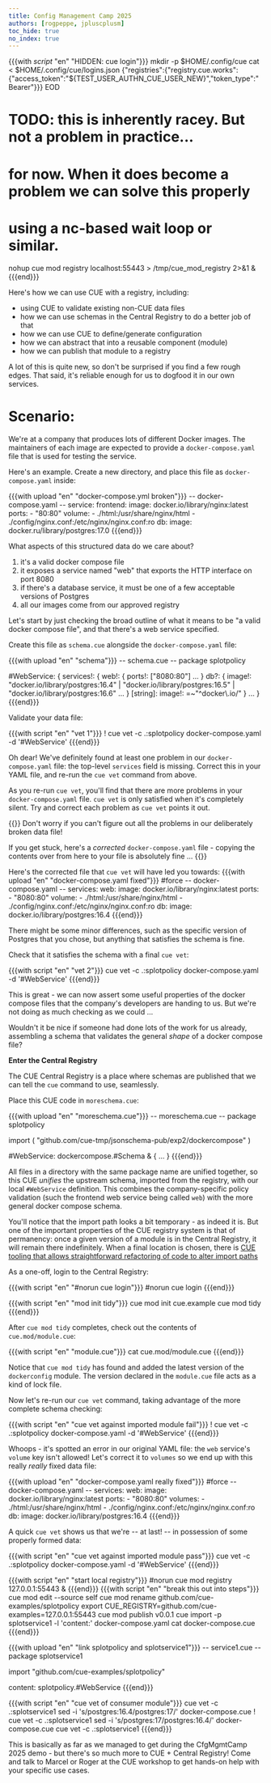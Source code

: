 ```yaml
---
title: Config Management Camp 2025
authors: [rogpeppe, jpluscplusm]
toc_hide: true
no_index: true
---
```


{{{with _script_ "en" "HIDDEN: cue login"}}}
mkdir -p $HOME/.config/cue
cat <<EOD > $HOME/.config/cue/logins.json
{"registries":{"registry.cue.works":{"access_token":"${TEST_USER_AUTHN_CUE_USER_NEW}","token_type":"Bearer"}}}
EOD

# TODO: this is inherently racey. But not a problem in practice...
# for now. When it does become a problem we can solve this properly
# using a nc-based wait loop or similar.
nohup cue mod registry localhost:55443 > /tmp/cue_mod_registry 2>&1 &
{{{end}}}

Here's how we can use CUE with a registry, including:
- using CUE to validate existing non-CUE data files
- how we can use schemas in the Central Registry to do a better job of that
- how we can use CUE to define/generate configuration
- how we can abstract that into a reusable component (module)
- how we can publish that module to a registry

<!--more-->

A lot of this is quite new, so don't be surprised if you find a few
rough edges. That said, it's reliable enough for us to dogfood it
in our own services.

# Scenario:

We're at a company that produces lots of different Docker images.
The maintainers of each image are expected to provide a `docker-compose.yaml`
file that is used for testing the service.

Here's an example. Create a new directory, and place this file as
`docker-compose.yaml` inside:

{{{with upload "en" "docker-compose.yml broken"}}}
-- docker-compose.yaml --
service:
  frontend:
    image: docker.io/library/nginx:latest
    ports:
      - "80:80"
    volume:
      - ./html:/usr/share/nginx/html
      - ./config/nginx.conf:/etc/nginx/nginx.conf:ro
  db:
    image: docker.ru/library/postgres:17.0
{{{end}}}

What aspects of this structured data do we care about?

1. it's a valid docker compose file
1. it exposes a service named "web" that exports the HTTP interface on port 8080
1. if there's a database service, it must be one of a few acceptable versions of Postgres
1. all our images come from our approved registry

Let's start by just checking the broad outline of what it means to be "a valid docker compose file", and that there's a web service specified.

Create this file as `schema.cue` alongside the `docker-compose.yaml` file:

{{{with upload "en" "schema"}}}
-- schema.cue --
package splotpolicy

#WebService: {
	services!: {
		web!: {
			ports!: ["8080:80"]
			...
		}
		db?: {
			image!: "docker.io/library/postgres:16.4" |
				"docker.io/library/postgres:16.5" |
				"docker.io/library/postgres:16.6"
			...
		}
		[string]: image!: =~"^docker\\.io/"
	}
	...
}
{{{end}}}

Validate your data file:

{{{with script "en" "vet 1"}}}
! cue vet -c .:splotpolicy docker-compose.yaml -d '#WebService'
{{{end}}}

Oh dear! We've definitely found at least one problem in our
`docker-compose.yaml` file: the top-level `services` field is missing. Correct
this in your YAML file, and re-run the `cue vet` command from above.

As you re-run `cue vet`, you'll find that there are more problems in your
`docker-compose.yaml` file. `cue vet` is only satisfied when it's completely
silent. Try and correct each problem as `cue vet` points it out.

{{<warning>}}
Don't worry if you can't figure out all the problems in our deliberately broken data file!

If you get stuck, here's a *corrected* `docker-compose.yaml` file - copying the
contents over from here to your file is absolutely fine ...
{{</warning>}}

Here's the corrected file that `cue vet` will have led you towards:
{{{with upload "en" "docker-compose.yaml fixed"}}}
#force
-- docker-compose.yaml --
services:
  web:
    image: docker.io/library/nginx:latest
    ports:
      - "8080:80"
    volume:
      - ./html:/usr/share/nginx/html
      - ./config/nginx.conf:/etc/nginx/nginx.conf:ro
  db:
    image: docker.io/library/postgres:16.4
{{{end}}}

There might be some minor differences, such as the specific version of Postgres that you chose, but anything that satisfies the schema is fine.

Check that it satisfies the schema with a final `cue vet`:

{{{with script "en" "vet 2"}}}
cue vet -c .:splotpolicy docker-compose.yaml -d '#WebService'
{{{end}}}

This is great - we can now assert some useful properties of the docker compose
files that the company's developers are handing to us. But we're not doing as
much checking as we could ...

Wouldn't it be nice if someone had done lots of the work for us already,
assembling a schema that validates the general *shape* of a docker compose
file?

**Enter the Central Registry**

The CUE Central Registry is a place where schemas are published that we can
tell the `cue` command to use, seamlessly.

Place this CUE code in `moreschema.cue`:

{{{with upload "en" "moreschema.cue"}}}
-- moreschema.cue --
package splotpolicy

import (
	"github.com/cue-tmp/jsonschema-pub/exp2/dockercompose"
)

#WebService: dockercompose.#Schema & {
	...
}
{{{end}}}

All files in a directory with the same package name are unified together, so this CUE *unifies* the upstream schema, imported from the registry, with our local `#WebService` definition. This combines the company-specific policy validation (such the frontend web service being called `web`) with the more general docker compose schema.

You'll notice that the import path looks a bit temporary - as indeed it is. But one of the important properties of the CUE registry system is that of permanency: once a given version of a module is in the Central Registry, it will remain there indefinitely. When a final location is chosen, there is [CUE tooling that allows straightforward refactoring of code to alter import paths](https://github.com/cue-lang/cue/blob/7d7abffdb1787ad6610d9e8155b09ac406e81d41/cmd/cue/cmd/refactor_imports.go#L38-L98)

As a one-off, login to the Central Registry:

{{{with script "en" "#norun cue login"}}}
#norun
cue login
{{{end}}}

{{{with script "en" "mod init tidy"}}}
cue mod init cue.example
cue mod tidy
{{{end}}}

After `cue mod tidy` completes, check out the contents of `cue.mod/module.cue`:

{{{with script "en" "module.cue"}}}
cat cue.mod/module.cue
{{{end}}}

Notice that `cue mod tidy` has found and added the latest version
of the `dockerconfig` module. The version declared in the `module.cue`
file acts as a kind of lock file.

Now let's re-run our `cue vet` command, taking advantage of the
more complete schema checking:

{{{with script "en" "cue vet against imported module fail"}}}
! cue vet -c .:splotpolicy docker-compose.yaml -d '#WebService'
{{{end}}}

Whoops - it's spotted an error in our original YAML file: the `web` service's
`volume` key isn't allowed! Let's correct it to `volumes` so we end up with
this really *really* fixed data file:

{{{with upload "en" "docker-compose.yaml really fixed"}}}
#force
-- docker-compose.yaml --
services:
  web:
    image: docker.io/library/nginx:latest
    ports:
      - "8080:80"
    volumes:
      - ./html:/usr/share/nginx/html
      - ./config/nginx.conf:/etc/nginx/nginx.conf:ro
  db:
    image: docker.io/library/postgres:16.4
{{{end}}}

A quick `cue vet` shows us that we're -- at last! -- in possession of some properly formed data:

{{{with script "en" "cue vet against imported module pass"}}}
cue vet -c .:splotpolicy docker-compose.yaml -d '#WebService'
{{{end}}}

{{{with script "en" "start local registry"}}}
#norun
cue mod registry 127.0.0.1:55443 &
{{{end}}}
{{{with script "en" "break this out into steps"}}}
cue mod edit --source self
cue mod rename github.com/cue-examples/splotpolicy
export CUE_REGISTRY=github.com/cue-examples=127.0.0.1:55443
cue mod publish v0.0.1
cue import -p splotservice1 -l 'content:' docker-compose.yaml
cat docker-compose.cue
{{{end}}}

{{{with upload "en" "link splotpolicy and splotservice1"}}}
-- service1.cue --
package splotservice1

import "github.com/cue-examples/splotpolicy"

content: splotpolicy.#WebService
{{{end}}}

{{{with script "en" "cue vet of consumer module"}}}
cue vet -c .:splotservice1
sed -i 's/postgres:16.4/postgres:17/' docker-compose.cue
! cue vet -c .:splotservice1
sed -i 's/postgres:17/postgres:16.4/' docker-compose.cue
cue vet -c .:splotservice1
{{{end}}}

This is basically as far as we managed to get during the CfgMgmtCamp 2025 demo
\- but there's so much more to CUE + Central Registry! Come and talk to Marcel
or Roger at the CUE workshop to get hands-on help with your specific use
cases.
